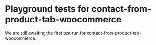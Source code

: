 # Playground tests for contact-from-product-tab-woocommerce
We are still awaiting the first test run for contact-from-product-tab-woocommerce.
